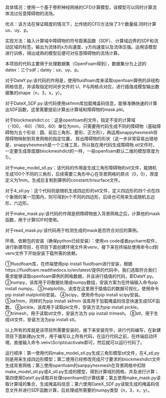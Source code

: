 具体情况：使用一个基于卷积神经网络的CFD计算模型，该模型可以同时计算流体流过任意障碍物的流场。

优点：该方法在保证精度的情况下，比传统的CFD方法快了3个数量级.同时计算ux、uy、p。

实现方法：输入计算域中障碍物的符号距离函数（SDF）、计算域边界的SDF和流动区域的标签，输出为流体的x方向速度、y方向速度以及流体压强。运用该模型进行训练，得出成熟的模型后便可对任意障碍物的流场计算。

本项目的代码主要用于处理数据集（OpenFoam得到），数据集分为上述的datex：三个sdf；datey：ux、uy、p。

对于DateY.py:该代码的作用是，使用fluidfoam库来读取openfoam算例的非结构网格信息，并读取指定时间步文件的 U、P与网格点对应，进行插值成模型输出数据集的shape（n，3，x，y）。

对于DateX_SDF.py:该代码使用skfmm库加载掩盖码信息，能够准确快速的计算出SDF函数，这里需要提前计算出计算域和障碍物的mask.pkl。

对于blockmeshdict.cc：这是openfoam的文件，指定不变的计算域（-100，-60）（160，60）单位为mm，只需要用代码生成不同的障碍物（基础障碍物为五个形状：圆、前后三角形、菱形、正方形），再运用snappyhexmesh将障碍物映射到背景网格的指定位置，
抠出障碍物的形状（这一步非常容易出错地是，snappyhexmesh是一个三维工具，所以我在用代码生成障碍物.stl文件时，一定要生成厚度跟blockmeshdict的一样，一般openfoam默认二维的模型厚度为1）。

对于make_model_stl.py：该代码的作用是生成三角形障碍物的stl文件，能随机生成100个不同的三角形，后续需要三角形中心在背景网格的原点（0，0），厚度定义为1mm。生成后复制到算例的constant/trisurface文件。

对于4_stl.py：这个代码则是随机生成四边形的stl文件，定义四边形的四个点在四个象限的某一范围内，则可得到n个不同的四边形，后续也可用来生成随机五边形，六边形。

对于make_mask.py:该代码的作用是把障碍物放入背景网格之后，计算他的mask函数，用于计算SDF时使用。

对于read_mask.py:该代码用于检测生成的mask是否符合对应的算例。

环境、依赖包的安装（确保python已经安装）：使用vs code或者pycharm软件，进行新建项目，在项目下面创建环境文件夹venv，接下来在终端处使用命令cd到venv文件下开始安装下载所需的依赖。

①fluodfoam库，在终端使用pip install fluidfoam进行安装，根据https://fluidfoam.readthedocs.io/en/latest/提供的代码中，我们选取符合我们需求能够读取openfoam算例的网格数据，并且进行插值的代码，即DateY.py。
②numpy，该库用于将数据处理成numpy数组，安装方案为在终端输入命令pip install numpy。
③matplotlib，该库在这里用于插值后的数据可视化，使用命令pip install matplotlib安装。
④scipy，使用命令pip install scipy安装。
⑤skfmm，同样的为pip install skfmm 该库用于加载掩盖码信息快速生成SDF函数。
⑥pickle，该库用于读取pkl文件，安装方法为pip install pickle。
⑦trimesh，用于读取stl文件，安装方法为 pip install trimesh。
⑧stl，用于生成stl文件，安装方法为pip install stl。

以上所有的库就是该项目所需要安装的，接下来安装完毕，进行代码编写，在新建项目下面新建py文件，用于编写以上所有代码，在运行代码之前，在终端启动环境，直接输入命令.venv\Scripts\activate即可，然后就可以运行代码了。

运行顺序：第一使用代码make_model_stl.py生成三角形模型stl文件，在4_stl.py则是用来生成四边形模型；第二使用已经修改完成尺寸要求的blockmeshdict文件生成背景网格；第三使用openfoam的sanppyhexmesh在背景网格中扣除make_model_stl.py或4_stl.py生成的模型，得到计算域的网格，并及进行计算；第四使用DateY.py读取并处理openfoam的计算结果；第五使用make_mask.py读取计算域的集合，生成掩盖码信息；第六使用DateX_SDF.py读取生成的掩盖码信息文件并进行SDF函数计算，后处理成所需要的numpy类型（n，3，x，y）。
